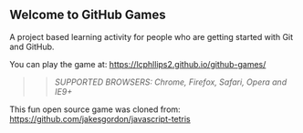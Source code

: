 ## Welcome to GitHub Games

A project based learning activity for people who are getting started with Git and GitHub.

You can play the game at: https://lcphllips2.github.io/github-games/

>> _*SUPPORTED BROWSERS*: Chrome, Firefox, Safari, Opera and IE9+_

This fun open source game was cloned from: https://github.com/jakesgordon/javascript-tetris
